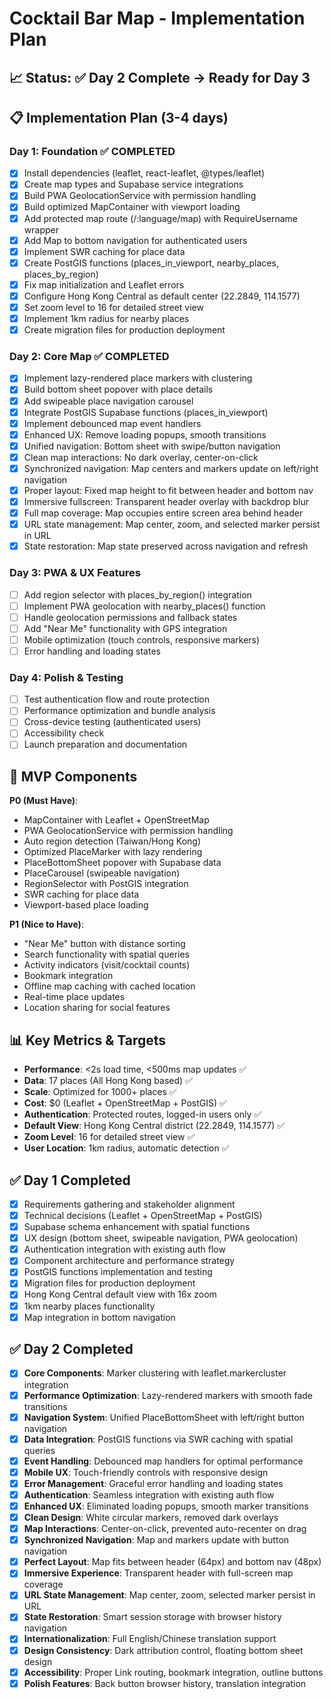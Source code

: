 # Cocktail Bar Map - Implementation Plan

## 📈 Status: ✅ Day 2 Complete → Ready for Day 3

## 📋 Implementation Plan (3-4 days)

### Day 1: Foundation ✅ COMPLETED
- [x] Install dependencies (leaflet, react-leaflet, @types/leaflet)
- [x] Create map types and Supabase service integrations
- [x] Build PWA GeolocationService with permission handling
- [x] Build optimized MapContainer with viewport loading
- [x] Add protected map route (/:language/map) with RequireUsername wrapper
- [x] Add Map to bottom navigation for authenticated users
- [x] Implement SWR caching for place data
- [x] Create PostGIS functions (places_in_viewport, nearby_places, places_by_region)
- [x] Fix map initialization and Leaflet errors
- [x] Configure Hong Kong Central as default center (22.2849, 114.1577)
- [x] Set zoom level to 16 for detailed street view
- [x] Implement 1km radius for nearby places
- [x] Create migration files for production deployment

### Day 2: Core Map ✅ COMPLETED
- [x] Implement lazy-rendered place markers with clustering
- [x] Build bottom sheet popover with place details
- [x] Add swipeable place navigation carousel
- [x] Integrate PostGIS Supabase functions (places_in_viewport)
- [x] Implement debounced map event handlers
- [x] Enhanced UX: Remove loading popups, smooth transitions
- [x] Unified navigation: Bottom sheet with swipe/button navigation
- [x] Clean map interactions: No dark overlay, center-on-click
- [x] Synchronized navigation: Map centers and markers update on left/right navigation
- [x] Proper layout: Fixed map height to fit between header and bottom nav
- [x] Immersive fullscreen: Transparent header overlay with backdrop blur
- [x] Full map coverage: Map occupies entire screen area behind header
- [x] URL state management: Map center, zoom, and selected marker persist in URL
- [x] State restoration: Map state preserved across navigation and refresh

### Day 3: PWA & UX Features  
- [ ] Add region selector with places_by_region() integration
- [ ] Implement PWA geolocation with nearby_places() function
- [ ] Handle geolocation permissions and fallback states
- [ ] Add "Near Me" functionality with GPS integration
- [ ] Mobile optimization (touch controls, responsive markers)
- [ ] Error handling and loading states

### Day 4: Polish & Testing
- [ ] Test authentication flow and route protection
- [ ] Performance optimization and bundle analysis
- [ ] Cross-device testing (authenticated users)
- [ ] Accessibility check
- [ ] Launch preparation and documentation

## 🎯 MVP Components
**P0 (Must Have)**:
- MapContainer with Leaflet + OpenStreetMap
- PWA GeolocationService with permission handling
- Auto region detection (Taiwan/Hong Kong)
- Optimized PlaceMarker with lazy rendering
- PlaceBottomSheet popover with Supabase data
- PlaceCarousel (swipeable navigation)
- RegionSelector with PostGIS integration
- SWR caching for place data
- Viewport-based place loading

**P1 (Nice to Have)**:
- "Near Me" button with distance sorting
- Search functionality with spatial queries
- Activity indicators (visit/cocktail counts)
- Bookmark integration
- Offline map caching with cached location
- Real-time place updates
- Location sharing for social features

## 📊 Key Metrics & Targets
- **Performance**: <2s load time, <500ms map updates ✅
- **Data**: 17 places (All Hong Kong based) ✅
- **Scale**: Optimized for 1000+ places ✅
- **Cost**: $0 (Leaflet + OpenStreetMap + PostGIS) ✅
- **Authentication**: Protected routes, logged-in users only ✅
- **Default View**: Hong Kong Central district (22.2849, 114.1577) ✅
- **Zoom Level**: 16 for detailed street view ✅
- **User Location**: 1km radius, automatic detection ✅

## ✅ Day 1 Completed
- [x] Requirements gathering and stakeholder alignment
- [x] Technical decisions (Leaflet + OpenStreetMap + PostGIS)
- [x] Supabase schema enhancement with spatial functions
- [x] UX design (bottom sheet, swipeable navigation, PWA geolocation)
- [x] Authentication integration with existing auth flow
- [x] Component architecture and performance strategy
- [x] PostGIS functions implementation and testing
- [x] Migration files for production deployment
- [x] Hong Kong Central default view with 16x zoom
- [x] 1km nearby places functionality
- [x] Map integration in bottom navigation

## ✅ Day 2 Completed
- [x] **Core Components**: Marker clustering with leaflet.markercluster integration
- [x] **Performance Optimization**: Lazy-rendered markers with smooth fade transitions
- [x] **Navigation System**: Unified PlaceBottomSheet with left/right button navigation
- [x] **Data Integration**: PostGIS functions via SWR caching with spatial queries
- [x] **Event Handling**: Debounced map handlers for optimal performance
- [x] **Mobile UX**: Touch-friendly controls with responsive design
- [x] **Error Management**: Graceful error handling and loading states
- [x] **Authentication**: Seamless integration with existing auth flow
- [x] **Enhanced UX**: Eliminated loading popups, smooth marker transitions
- [x] **Clean Design**: White circular markers, removed dark overlays
- [x] **Map Interactions**: Center-on-click, prevented auto-recenter on drag
- [x] **Synchronized Navigation**: Map and markers update with button navigation
- [x] **Perfect Layout**: Map fits between header (64px) and bottom nav (48px)
- [x] **Immersive Experience**: Transparent header with full-screen map coverage
- [x] **URL State Management**: Map center, zoom, selected marker persist in URL
- [x] **State Restoration**: Smart session storage with browser history navigation
- [x] **Internationalization**: Full English/Chinese translation support
- [x] **Design Consistency**: Dark attribution control, floating bottom sheet design
- [x] **Accessibility**: Proper Link routing, bookmark integration, outline buttons
- [x] **Polish Features**: Back button browser history, translation integration
